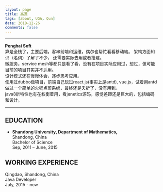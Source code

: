 ```yaml
---
layout: page
title: 高源
tags: [about, UGA, Qun]
date: 2018-12-26
comments: false
---
```


***
**Penghai Soft**  
算是全栈了，主要后端，客串前端和运维，偶尔也帮忙看看移动端。
架构方面知识（名词）了解了不少， 还需要实际去用或者搭建。  
微服务，service mesh等都只是看了看，没有在项目实际应用过，想过，但可能目前的项目其实并不适用。  
设计模式还在慢慢体会，逐步思考应用。   
使用过dubbo做项目，前端自己玩过react.js(事实上是antd), vue.js，试着用antd做过一个简单的火锅点菜系统，最终还是夭折了，没有用到。  
java8新特性也有在权衡着用，看jenetics源码，感觉差距还是巨大的，包括编码和设计。

<hr>

## EDUCATION
* __Shandong University, Department of Mathematics,__  
Shandong, China  
Bachelor of Science  
Sep, 2011 – June, 2015

## WORKING EXPERIENCE
Qingdao, Shandong, China  
Java Developer  
July, 2015 - now

